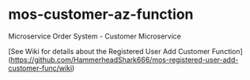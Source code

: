 # mos-customer-az-function
Microservice Order System - Customer Microservice

[See Wiki for details about the Registered User Add Customer Function] (https://github.com/HammerheadShark666/mos-registered-user-add-customer-func/wiki)
